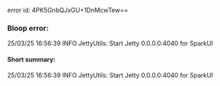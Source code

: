 error id: 4PK5GnbQJxGU+1DnMcwTew==
### Bloop error:

25/03/25 16:56:39 INFO JettyUtils: Start Jetty 0.0.0.0:4040 for SparkUI
#### Short summary: 

25/03/25 16:56:39 INFO JettyUtils: Start Jetty 0.0.0.0:4040 for SparkUI